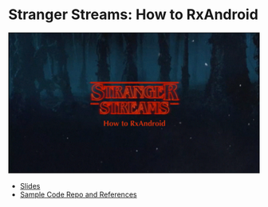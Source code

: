 Stranger Streams: How to RxAndroid
=====================================

![RxAndroid Slide Image](https://raw.githubusercontent.com/myotive/stranger-streams/master/screenshots/streams_title.PNG)

* [Slides](https://speakerdeck.com/myotive/stranger-streams-how-to-rxandroid)
* [Sample Code Repo and References](https://github.com/myotive/stranger-streams)
